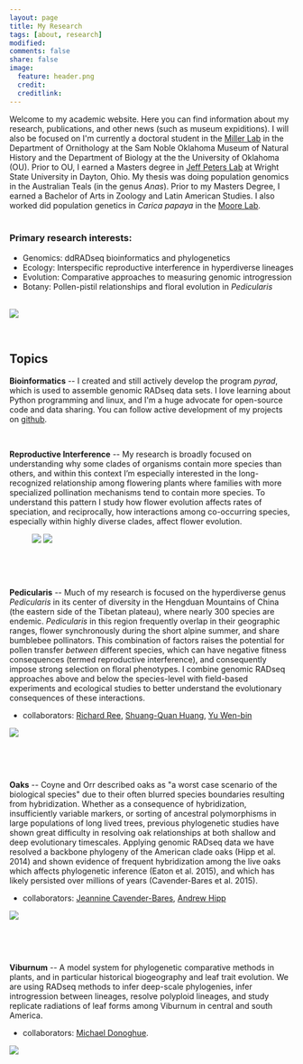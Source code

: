 ```yaml
---
layout: page
title: My Research
tags: [about, research]
modified: 
comments: false
share: false
image:
  feature: header.png
  credit: 
  creditlink: 
---
```


Welcome to my academic website. Here you can find information about my research, publications, and other news (such as museum expiditions). I will also be focused on I'm currently a doctoral student in the [Miller Lab](http://mj-miller.net/) in the Department of Ornithology at the Sam Noble Oklahoma Museum of Natural History and the Department of Biology at the the University of Oklahoma (OU). Prior to OU, I earned a Masters degree in [Jeff Peters Lab](http://people.wright.edu/jeffrey.peters) at Wright State University in Dayton, Ohio. My thesis was doing population genomics in the Australian Teals  (in the genus _Anas_). Prior to my Masters Degree, I earned a Bachelor of Arts in Zoology and Latin American Studies. I also worked did population genetics in _Carica papaya_ in the [Moore Lab](https://miamioh.edu/cas/academics/departments/biology/about/faculty/moore/index.html).    
&nbsp; 

### Primary research interests:  

* Genomics: ddRADseq bioinformatics and phylogenetics  
* Ecology: Interspecific reproductive interference in hyperdiverse lineages  
* Evolution: Comparative approaches to measuring genomic introgression 
* Botany: Pollen-pistil relationships and floral evolution in _Pedicularis_  
&nbsp; 

<a href="/images/deren_fieldwork.jpg"><img src="/images/deren_fieldwork.jpg"></a>

&nbsp; 

## Topics  

__Bioinformatics__ -- I created and still actively develop the program _pyrad_, which is used to assemble genomic RADseq data sets. I love learning about Python programming and linux, and I'm a huge advocate for open-source code and data sharing. You can follow active development of my projects on [github](github.com/dereneaton).  

&nbsp; 

__Reproductive Interference__ -- My research is broadly focused on understanding why some clades of organisms contain more species than others, and within this context I’m especially interested in the long-recognized relationship among flowering plants where families with more specialized pollination mechanisms tend to contain more species. To understand this pattern I study how flower evolution affects rates of speciation, and reciprocally, how interactions among co-occurring species, especially within highly diverse clades, affect flower evolution.


<figure class="half">
	<a href="/images/integ-1024x680.jpg"><img src="/images/integ-1024x680.jpg"></a>
        <a href="/images/siphonantha_bee.jpg"><img src="/images/siphonantha_bee.jpg"></a>	
</figure>    


&nbsp; 

&nbsp; 


__Pedicularis__ -- Much of my research is focused on the hyperdiverse genus _Pedicularis_ in its center of diversity in the Hengduan Mountains of China (the eastern side of the Tibetan plateau), where nearly 300 species are endemic. _Pedicularis_ in this region frequently overlap in their geographic ranges, flower synchronously during the short alpine summer, and share bumblebee pollinators. This combination of factors raises the potential for pollen transfer _between_ different species, which can have negative fitness consequences (termed reproductive interference), and consequently impose strong selection on floral phenotypes. I combine genomic RADseq approaches above and below the species-level with field-based experiments and ecological studies to better understand the evolutionary consequences of these interactions.  

+ collaborators: [Richard Ree](http://www.reelab.net), 
  		 	   [Shuang-Quan Huang](http://www.researchgate.net/profile/Shuang-Quan_Huang/),
			   		 [Yu Wen-bin](http://wbyu.wikispaces.com/home)   

<a href="/images/jiambda_landscape.jpg"><img src="/images/jiambda_landscape.jpg"></a>  

&nbsp; 

&nbsp; 


__Oaks__ -- Coyne and Orr described oaks as "a worst case scenario of the biological species" due to their often blurred species boundaries resulting from hybridization. Whether as a consequence of hybridization, insufficiently variable markers, or sorting of ancestral polymorphisms in large populations of long lived trees, previous phylogenetic studies have shown great difficulty in resolving oak relationships at both shallow and deep evolutionary timescales. Applying genomic RADseq data we have resolved a backbone phylogeny of the American clade oaks (Hipp et al. 2014) and shown evidence of frequent hybridization among the live oaks which affects phylogenetic inference (Eaton et al. 2015), and which has likely persisted over millions of years (Cavender-Bares et al. 2015).  

+ collaborators: [Jeannine Cavender-Bares](http://www.cbs.umn.edu/research/research-cbs/faculty-labs/cavender),
  		 	    [Andrew Hipp](http://systematics.mortonarb.org/lab/)  

<a href="/images/angel_oak.jpg"><img src="/images/angel_oak.jpg"></a>  


&nbsp; 

&nbsp; 



__Viburnum__ -- A model system for phylogenetic comparative methods in plants, and in particular historical biogeography and leaf trait evolution. We are using RADseq methods to infer deep-scale phylogenies, infer introgression between lineages, resolve polyploid lineages, and study replicate radiations of leaf forms among Viburnum in central and south America. 

+ collaborators: [Michael Donoghue](http://www.donoghuelab.yale.edu). 

<a href="Leaf shape and size variation in a Viburnum hybrid zone in Mexico"><img src="/images/Vib_Mexico_leaves.jpg"></a>  

&nbsp; 

&nbsp; 


